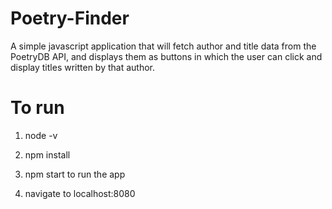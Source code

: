 # Poetry-Finder

A simple javascript application that will fetch author and title data from the PoetryDB API, and displays them as buttons in which the user can click and display titles written by that author.

# To run

1. node -v

2. npm install

3. npm start to run the app

4. navigate to localhost:8080
